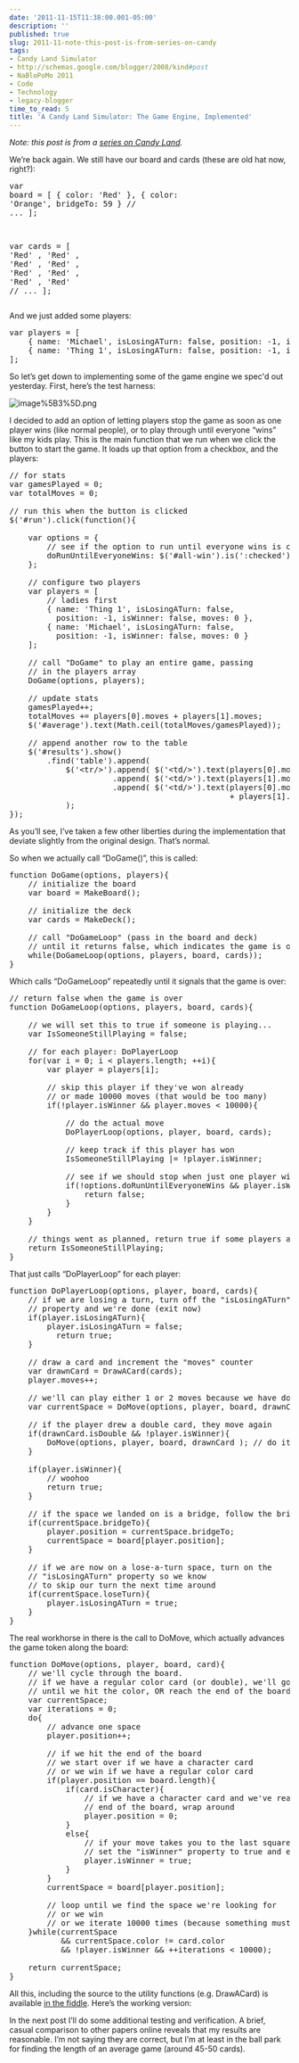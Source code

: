 ```yaml
---
date: '2011-11-15T11:38:00.001-05:00'
description: ''
published: true
slug: 2011-11-note-this-post-is-from-series-on-candy
tags:
- Candy Land Simulator
- http://schemas.google.com/blogger/2008/kind#post
- NaBloPoMo 2011
- Code
- Technology
- legacy-blogger
time_to_read: 5
title: 'A Candy Land Simulator: The Game Engine, Implemented'
---
```



*Note: this post is from a *[*series on Candy Land*](http://blog.wassupy.com/search/label/Candy%20Land%20Simulator)*.*

We’re back again. We still have our board and cards (these are old hat now, right?):  <pre class="csharpcode"><span class="kwrd">var</span> board = [
    { color: <span class="str">'Red'</span> },
    { color: <span class="str">'Orange'</span>, bridgeTo: 59 }
    <span class="rem">// ...</span>
];

<span class="kwrd">var</span> cards = [
    <span class="str">'Red'</span>   , <span class="str">'Red'</span>   , <span class="str">'Red'</span>   , <span class="str">'Red'</span>   , <span class="str">'Red'</span>   , <span class="str">'Red'</span>   , <span class="str">'Red'</span>   , <span class="str">'Red'</span>
    <span class="rem">// ...</span>
];</pre>


And we just added some players:

<pre class="csharpcode"><span class="kwrd">var</span> players = [
    { name: <span class="str">'Michael'</span>, isLosingATurn: <span class="kwrd">false</span>, position: -1, isWinner: <span class="kwrd">false</span>, moves = 0 },
    { name: <span class="str">'Thing 1'</span>, isLosingATurn: <span class="kwrd">false</span>, position: -1, isWinner: <span class="kwrd">false</span>, moves = 0 }
];</pre>


So let’s get down to implementing some of the game engine we spec'd out yesterday. First, here’s the test harness:


![image%5B3%5D.png](image%5B3%5D.png)


I decided to add an option of letting players stop the game as soon as one player wins (like normal people), or to play through until everyone “wins” like my kids play. This is the main function that we run when we click the button to start the game. It loads up that option from a checkbox, and the players:

<pre class="csharpcode"><span class="rem">// for stats</span>
<span class="kwrd">var</span> gamesPlayed = 0;
<span class="kwrd">var</span> totalMoves = 0;

<span class="rem">// run this when the button is clicked</span>
$(<span class="str">'#run'</span>).click(<span class="kwrd">function</span>(){
    
    <span class="kwrd">var</span> options = { 
        <span class="rem">// see if the option to run until everyone wins is checked</span>
        doRunUntilEveryoneWins: $(<span class="str">'#all-win'</span>).<span class="kwrd">is</span>(<span class="str">':checked'</span>)
    };

    <span class="rem">// configure two players</span>
    <span class="kwrd">var</span> players = [
        <span class="rem">// ladies first</span>
        { name: <span class="str">'Thing 1'</span>, isLosingATurn: <span class="kwrd">false</span>, 
          position: -1, isWinner: <span class="kwrd">false</span>, moves: 0 },
        { name: <span class="str">'Michael'</span>, isLosingATurn: <span class="kwrd">false</span>, 
          position: -1, isWinner: <span class="kwrd">false</span>, moves: 0 }
    ];

    <span class="rem">// call &quot;DoGame&quot; to play an entire game, passing </span>
    <span class="rem">// in the players array</span>
    DoGame(options, players);
    
    <span class="rem">// update stats</span>
    gamesPlayed++;
    totalMoves += players[0].moves + players[1].moves;
    $(<span class="str">'#average'</span>).text(Math.ceil(totalMoves/gamesPlayed));
    
    <span class="rem">// append another row to the table</span>
    $(<span class="str">'#results'</span>).show()
        .find(<span class="str">'table'</span>).append( 
            $(<span class="str">'&lt;tr/&gt;'</span>).append( $(<span class="str">'&lt;td/&gt;'</span>).text(players[0].moves) )
                      .append( $(<span class="str">'&lt;td/&gt;'</span>).text(players[1].moves) )
                      .append( $(<span class="str">'&lt;td/&gt;'</span>).text(players[0].moves 
                                               + players[1].moves) )
            );
});</pre>


As you’ll see, I’ve taken a few other liberties during the implementation that deviate slightly from the original design. That’s normal. 


So when we actually call “DoGame()”, this is called:

<pre class="csharpcode"><span class="kwrd">function</span> DoGame(options, players){
    <span class="rem">// initialize the board</span>
    <span class="kwrd">var</span> board = MakeBoard();

    <span class="rem">// initialize the deck</span>
    <span class="kwrd">var</span> cards = MakeDeck();

    <span class="rem">// call &quot;DoGameLoop&quot; (pass in the board and deck) </span>
    <span class="rem">// until it returns false, which indicates the game is over</span>
    <span class="kwrd">while</span>(DoGameLoop(options, players, board, cards));
}</pre>


Which calls “DoGameLoop” repeatedly until it signals that the game is over:

<pre class="csharpcode"><span class="rem">// return false when the game is over</span>
<span class="kwrd">function</span> DoGameLoop(options, players, board, cards){
    
    <span class="rem">// we will set this to true if someone is playing...</span>
    <span class="kwrd">var</span> IsSomeoneStillPlaying = <span class="kwrd">false</span>; 
    
    <span class="rem">// for each player: DoPlayerLoop</span>
    <span class="kwrd">for</span>(<span class="kwrd">var</span> i = 0; i &lt; players.length; ++i){
        <span class="kwrd">var</span> player = players[i];
        
        <span class="rem">// skip this player if they've won already</span>
        <span class="rem">// or made 10000 moves (that would be too many)</span>
        <span class="kwrd">if</span>(!player.isWinner &amp;&amp; player.moves &lt; 10000){
            
            <span class="rem">// do the actual move</span>
            DoPlayerLoop(options, player, board, cards);
            
            <span class="rem">// keep track if this player has won</span>
            IsSomeoneStillPlaying |= !player.isWinner;

            <span class="rem">// see if we should stop when just one player wins (configurable)</span>
            <span class="kwrd">if</span>(!options.doRunUntilEveryoneWins &amp;&amp; player.isWinner){
                <span class="kwrd">return</span> <span class="kwrd">false</span>;
            }
        }  
    }
    
    <span class="rem">// things went as planned, return true if some players are still playing</span>
    <span class="kwrd">return</span> IsSomeoneStillPlaying;
}</pre>


That just calls “DoPlayerLoop” for each player:

<pre class="csharpcode"><span class="kwrd">function</span> DoPlayerLoop(options, player, board, cards){
    <span class="rem">// if we are losing a turn, turn off the &quot;isLosingATurn&quot; </span>
    <span class="rem">// property and we're done (exit now)</span>
    <span class="kwrd">if</span>(player.isLosingATurn){
        player.isLosingATurn = <span class="kwrd">false</span>;
          <span class="kwrd">return</span> <span class="kwrd">true</span>;
    }
    
    <span class="rem">// draw a card and increment the &quot;moves&quot; counter</span>
    <span class="kwrd">var</span> drawnCard = DrawACard(cards);
    player.moves++;
    
    <span class="rem">// we'll can play either 1 or 2 moves because we have doubles</span>
    <span class="kwrd">var</span> currentSpace = DoMove(options, player, board, drawnCard);
    
    <span class="rem">// if the player drew a double card, they move again  </span>
    <span class="kwrd">if</span>(drawnCard.isDouble &amp;&amp; !player.isWinner){
        DoMove(options, player, board, drawnCard ); <span class="rem">// do it again!</span>
    }
    
    <span class="kwrd">if</span>(player.isWinner){
        <span class="rem">// woohoo</span>
        <span class="kwrd">return</span> <span class="kwrd">true</span>;
    }
    
    <span class="rem">// if the space we landed on is a bridge, follow the bridge</span>
    <span class="kwrd">if</span>(currentSpace.bridgeTo){
        player.position = currentSpace.bridgeTo;
        currentSpace = board[player.position];
    }
          
    <span class="rem">// if we are now on a lose-a-turn space, turn on the </span>
    <span class="rem">// &quot;isLosingATurn&quot; property so we know </span>
    <span class="rem">// to skip our turn the next time around</span>
    <span class="kwrd">if</span>(currentSpace.loseTurn){
        player.isLosingATurn = <span class="kwrd">true</span>;
    }
}</pre>


The real workhorse in there is the call to DoMove, which actually advances the game token along the board:

<pre class="csharpcode">function DoMove(options, player, board, card){
    <span class="rem">// we'll cycle through the board. </span>
    <span class="rem">// if we have a regular color card (or double), we'll go </span>
    <span class="rem">// until we hit the color, OR reach the end of the board</span>
    var currentSpace;
    var iterations = 0;
    <span class="kwrd">do</span>{
        <span class="rem">// advance one space</span>
        player.position++;
    
        <span class="rem">// if we hit the end of the board</span>
        <span class="rem">// we start over if we have a character card</span>
        <span class="rem">// or we win if we have a regular color card</span>
        <span class="kwrd">if</span>(player.position == board.length){
            <span class="kwrd">if</span>(card.isCharacter){
                <span class="rem">// if we have a character card and we've reached the </span>
                <span class="rem">// end of the board, wrap around</span>
                player.position = 0;
            }
            <span class="kwrd">else</span>{
                <span class="rem">// if your move takes you to the last square or beyond, you win </span>
                <span class="rem">// set the &quot;isWinner&quot; property to true and exit</span>
                player.isWinner = <span class="kwrd">true</span>;
            }
        }
        currentSpace = board[player.position];

        <span class="rem">// loop until we find the space we're looking for</span>
        <span class="rem">// or we win</span>
        <span class="rem">// or we iterate 10000 times (because something must be broken)</span>
    }<span class="kwrd">while</span>(currentSpace 
           &amp;&amp; currentSpace.color != card.color 
           &amp;&amp; !player.isWinner &amp;&amp; ++iterations &lt; 10000);
    
    <span class="kwrd">return</span> currentSpace;
}</pre>


All this, including the source to the utility functions (e.g. DrawACard) is available [in the fiddle](http://jsfiddle.net/mharen/crgAX/35/). Here’s the working version:





In the next post I’ll do some additional testing and verification. A brief, casual comparison to other papers online reveals that my results are reasonable. I’m not saying they are correct, but I’m at least in the ball park for finding the length of an average game (around 45-50 cards).
